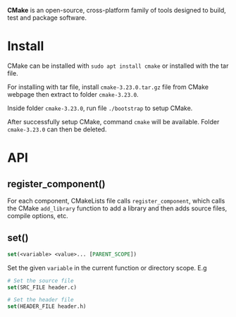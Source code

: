 **CMake** is an open-source, cross-platform family of tools designed to build, test and package software.

# Install

CMake can be installed with ``sudo apt install cmake`` or installed with the tar file.

For installing with tar file, install ``cmake-3.23.0.tar.gz`` file from CMake webpage then extract to folder ``cmake-3.23.0``.

Inside folder ``cmake-3.23.0``, run file ``./bootstrap`` to setup CMake.

After successfully setup CMake, command ``cmake`` will be available. Folder ``cmake-3.23.0`` can then be deleted.
# API

## register_component()

For each component, CMakeLists file calls ``register_component``, which calls the CMake ``add_library`` function to add a library and then adds source files, compile options, etc.

## set()

```cmake
set(<variable> <value>... [PARENT_SCOPE])
```

Set the given ``variable`` in the current function or directory scope. E.g

```cmake
# Set the source file
set(SRC_FILE header.c)

# Set the header file
set(HEADER_FILE header.h)
```
